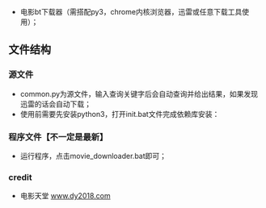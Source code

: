 - 电影bt下载器（需搭配py3，chrome内核浏览器，迅雷或任意下载工具使用）；
## 文件结构
### 源文件
- common.py为源文件，输入查询关键字后会自动查询并给出结果，如果发现迅雷的话会自动下载；
- 使用前需要先安装python3，打开init.bat文件完成依赖库安装：
### 程序文件【不一定是最新】
- 运行程序，点击movie_downloader.bat即可；
 ### credit
- 电影天堂 www.dy2018.com

